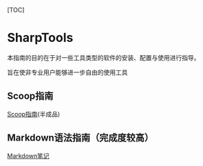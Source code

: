 [TOC]

# SharpTools

本指南的目的在于对一些工具类型的软件的安装、配置与使用进行指导。


旨在使非专业用户能够进一步自由的使用工具

## Scoop指南
[Scoop指南](https://github.com/LXTlogic/SharpTools/blob/master/Doc/Scoop指南.md)(半成品)

## Markdown语法指南（完成度较高）
[Markdown笔记](https://github.com/LXTlogic/SharpTools/blob/master/Doc/Markdown笔记.md)